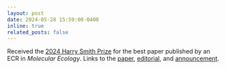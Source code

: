 ```yaml
---
layout: post
date: 2024-05-28 15:59:00-0400
inline: true
related_posts: false
---
```


Received the [2024 Harry Smith Prize](https://onlinelibrary.wiley.com/page/journal/homepage/1365294x/harrysmith) for the best paper published by an ECR in *Molecular Ecology*. Links to the [paper](https://onlinelibrary.wiley.com/doi/full/10.1111/mec.17152), [editorial](https://onlinelibrary.wiley.com/doi/10.1111/mec.17633), and [announcement](https://www.molecularecologist.com/2024/05/28/2024-harry-smith-prize-awarded-to-robert-masaki-hechler-for-demonstrating-the-potential-of-environmental-transcriptomics/).
